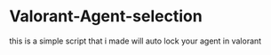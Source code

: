 # Valorant-Agent-selection
this is a simple script that i made will auto lock your agent in valorant
